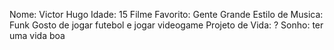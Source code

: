 Nome: Victor Hugo
Idade: 15
Filme Favorito: Gente Grande
Estilo de Musica: Funk
Gosto de jogar futebol e jogar videogame 
Projeto de Vida: ?
Sonho: ter uma vida boa 
